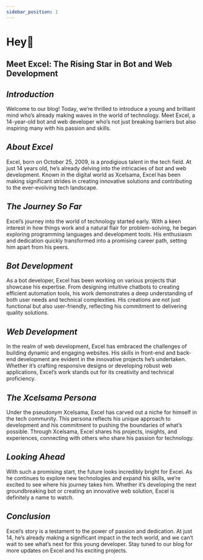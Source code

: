 ```yaml
---
sidebar_position: 1
---
```


# Hey👋 

## Meet Excel: The Rising Star in Bot and Web Development

## *Introduction*

Welcome to our blog! Today, we’re thrilled to introduce a young and brilliant mind who’s already making waves in the world of technology. Meet Excel, a 14-year-old bot and web developer who’s not just breaking barriers but also inspiring many with his passion and skills.

## *About Excel*

Excel, born on October 25, 2009, is a prodigious talent in the tech field. At just 14 years old, he’s already delving into the intricacies of bot and web development. Known in the digital world as Xcelsama, Excel has been making significant strides in creating innovative solutions and contributing to the ever-evolving tech landscape.

## *The Journey So Far*

Excel’s journey into the world of technology started early. With a keen interest in how things work and a natural flair for problem-solving, he began exploring programming languages and development tools. His enthusiasm and dedication quickly transformed into a promising career path, setting him apart from his peers.

## *Bot Development*

As a bot developer, Excel has been working on various projects that showcase his expertise. From designing intuitive chatbots to creating efficient automation tools, his work demonstrates a deep understanding of both user needs and technical complexities. His creations are not just functional but also user-friendly, reflecting his commitment to delivering quality solutions.

## *Web Development*

In the realm of web development, Excel has embraced the challenges of building dynamic and engaging websites. His skills in front-end and back-end development are evident in the innovative projects he’s undertaken. Whether it’s crafting responsive designs or developing robust web applications, Excel’s work stands out for its creativity and technical proficiency.

## *The Xcelsama Persona*

Under the pseudonym Xcelsama, Excel has carved out a niche for himself in the tech community. This persona reflects his unique approach to development and his commitment to pushing the boundaries of what’s possible. Through Xcelsama, Excel shares his projects, insights, and experiences, connecting with others who share his passion for technology.

## *Looking Ahead*

With such a promising start, the future looks incredibly bright for Excel. As he continues to explore new technologies and expand his skills, we’re excited to see where his journey takes him. Whether it’s developing the next groundbreaking bot or creating an innovative web solution, Excel is definitely a name to watch.

## *Conclusion*

Excel’s story is a testament to the power of passion and dedication. At just 14, he’s already making a significant impact in the tech world, and we can’t wait to see what’s next for this young developer. Stay tuned to our blog for more updates on Excel and his exciting projects.